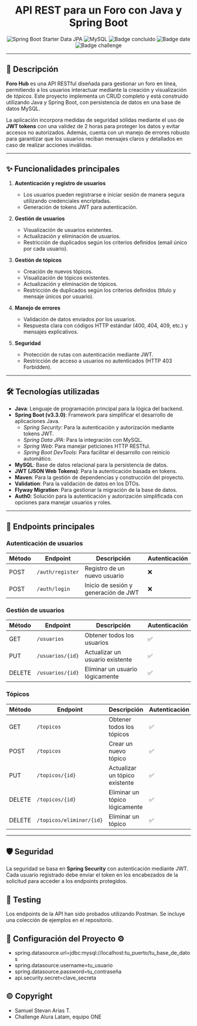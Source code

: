 <h1 align="center">API REST para un Foro con Java y Spring Boot</h1>

<p align="center">
    <img src="https://img.shields.io/badge/Spring%20Boot-v3.3.0-brightgreen" alt="Spring Boot Starter Data JPA">
    <img src="https://img.shields.io/badge/MySQL-runtime-blue" alt="MySQL">
    <img src="https://img.shields.io/badge/STATUS-CONCLUIDO-green" alt="Badge concluido">
    <img src="https://img.shields.io/badge/RELEASE%20DATE-JANUARY-yellow" alt="Badge date">
    <img src="https://img.shields.io/badge/CHALLENGE-ALURA%20ONE-darkblue" alt="Badge challenge">
</p>

---

## 📄 Descripción

**Foro Hub** es una API RESTful diseñada para gestionar un foro en línea, permitiendo a los usuarios interactuar mediante la creación y visualización de *tópicos*. Este proyecto implementa un CRUD completo y está construido utilizando Java y Spring Boot, con persistencia de datos en una base de datos MySQL.

La aplicación incorpora medidas de seguridad sólidas mediante el uso de **JWT tokens** con una validez de 2 horas para proteger los datos y evitar accesos no autorizados. Además, cuenta con un manejo de errores robusto para garantizar que los usuarios reciban mensajes claros y detallados en caso de realizar acciones inválidas.

---

## ✨ Funcionalidades principales

1. **Autenticación y registro de usuarios**
   - Los usuarios pueden registrarse e iniciar sesión de manera segura utilizando credenciales encriptadas.
   - Generación de tokens JWT para autenticación.
  
2. **Gestión de usuarios**
   - Visualización de usuarios existentes.
   - Actualización y eliminación de usuarios.
   - Restricción de duplicados según los criterios definidos (email único por cada usuario).

3. **Gestión de tópicos**
   - Creación de nuevos tópicos.
   - Visualización de tópicos existentes.
   - Actualización y eliminación de tópicos.
   - Restricción de duplicados según los criterios definidos (título y mensaje únicos por usuario).

4. **Manejo de errores**
   - Validación de datos enviados por los usuarios.
   - Respuesta clara con códigos HTTP estándar (400, 404, 409, etc.) y mensajes explicativos.

5. **Seguridad**
   - Protección de rutas con autenticación mediante JWT.
   - Restricción de acceso a usuarios no autenticados (HTTP 403 Forbidden).

---

## 🛠️ Tecnologías utilizadas

- **Java**: Lenguaje de programación principal para la lógica del backend.
- **Spring Boot (v3.3.0)**: Framework para simplificar el desarrollo de aplicaciones Java.
  - *Spring Security*: Para la autenticación y autorización mediante tokens JWT.
  - *Spring Data JPA*: Para la integración con MySQL.
  - *Spring Web*: Para manejar peticiones HTTP RESTful.
  - *Spring Boot DevTools*: Para facilitar el desarrollo con reinicio automático.
- **MySQL**: Base de datos relacional para la persistencia de datos.
- **JWT (JSON Web Tokens)**: Para la autenticación basada en tokens.
- **Maven**: Para la gestión de dependencias y construcción del proyecto.
- **Validation**: Para la validación de datos en los DTOs.
- **Flyway Migration**: Para gestionar la migración de la base de datos.
- **Auth0**: Solución para la autenticación y autorización simplificada con opciones para manejar usuarios y roles.

---

## 📖 Endpoints principales

### Autenticación de usuarios
| Método | Endpoint         | Descripción                        | Autenticación |
|--------|------------------|------------------------------------|---------------|
| POST   | `/auth/register` | Registro de un nuevo usuario       | ❌            |
| POST   | `/auth/login`    | Inicio de sesión y generación de JWT     | ❌            |

### Gestión de usuarios
| Método | Endpoint         | Descripción                        | Autenticación |
|--------|------------------|------------------------------------|---------------|
| GET    | `/usuarios`        | Obtener todos los usuarios                | ✅            |
| PUT    | `/usuarios/{id}`   | Actualizar un usuario existente           | ✅            |
| DELETE | `/usuarios/{id}`   | Eliminar un usuario lógicamente           | ✅            |


### Tópicos
| Método | Endpoint          | Descripción                              | Autenticación |
|--------|-------------------|------------------------------------------|---------------|
| GET    | `/topicos`        | Obtener todos los tópicos                | ✅            |
| POST   | `/topicos`        | Crear un nuevo tópico                    | ✅            |
| PUT    | `/topicos/{id}`   | Actualizar un tópico existente           | ✅            |
| DELETE | `/topicos/{id}`   | Eliminar un tópico lógicamente           | ✅            |
| DELETE | `/topicos/eliminar/{id}`   | Eliminar un tópico              | ✅            |


---

## 🛡️ Seguridad

La seguridad se basa en **Spring Security** con autenticación mediante JWT. Cada usuario registrado debe enviar el token en los encabezados de la solicitud para acceder a los endpoints protegidos.

## 🧪 Testing
Los endpoints de la API han sido probados utilizando Postman. Se incluye una colección de ejemplos en el repositorio.

## :hammer: Configuración del Proyecto ⚙️
- spring.datasource.url=jdbc:mysql://localhost:tu_puerto/tu_base_de_datos
- spring.datasource.username=tu_usuario
- spring.datasource.password=tu_contraseña
- api.security.secret=clave_secreta

## © Copyright

- Samuel Stevan Arias T. 
- Challenge Alura Latam, equipo ONE
